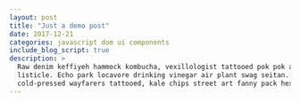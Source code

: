 ```yaml
---
layout: post
title: "Just a demo post"
date: 2017-12-21
categories: javascript dom ui components
include_blog_script: true
description: >
  Raw denim keffiyeh hammock kombucha, vexillologist tattooed pok pok actually
  listicle. Echo park locavore drinking vinegar air plant swag seitan. Succulents
  cold-pressed wayfarers tattooed, kale chips street art fanny pack hexagon
---
```

